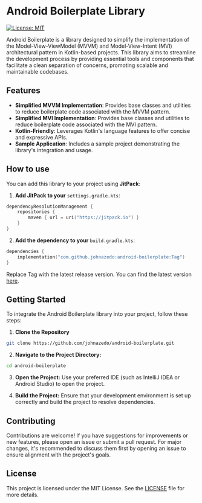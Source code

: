 # Android Boilerplate Library

[![License: MIT](https://img.shields.io/badge/License-MIT-yellow.svg)](https://opensource.org/licenses/MIT)

Android Boilerplate is a library designed to simplify the implementation of the Model-View-ViewModel (MVVM) and Model-View-Intent (MVI) architectural pattern in Kotlin-based projects. This library aims to streamline the development process by providing essential tools and components that facilitate a clean separation of concerns, promoting scalable and maintainable codebases.

## Features

- **Simplified MVVM Implementation**: Provides base classes and utilities to reduce boilerplate code associated with the MVVM pattern.
- **Simplified MVI Implementation**: Provides base classes and utilities to reduce boilerplate code associated with the MVI pattern.
- **Kotlin-Friendly**: Leverages Kotlin's language features to offer concise and expressive APIs.
- **Sample Application**: Includes a sample project demonstrating the library's integration and usage.

## How to use

You can add this library to your project using **JitPack**:

1. **Add JitPack to your** `settings.gradle.kts`:
```kotlin
dependencyResolutionManagement {
    repositories {
        maven { url = uri("https://jitpack.io") }
    }
}
```
2. **Add the dependency to your** `build.gradle.kts`:
```kotlin
dependencies {
    implementation("com.github.johnazedo:android-boilerplate:Tag")
}
```
Replace Tag with the latest release version. You can find the latest version [here](https://jitpack.io/#johnazedo/android-boilerplate).

## Getting Started

To integrate the Android Boilerplate library into your project, follow these steps:

1. **Clone the Repository**

```bash
git clone https://github.com/johnazedo/android-boilerplate.git
```
2. **Navigate to the Project Directory:**
```bash
cd android-boilerplate
```
3. **Open the Project:** Use your preferred IDE (such as IntelliJ IDEA or Android Studio) to open the project.

4. **Build the Project:** Ensure that your development environment is set up correctly and build the project to resolve dependencies.


## Contributing

Contributions are welcome! If you have suggestions for improvements or new features, please open an issue or submit a pull request. For major changes, it's recommended to discuss them first by opening an issue to ensure alignment with the project's goals.

## License

This project is licensed under the MIT License. See the [LICENSE](https://github.com/johnazedo/android-boilerplate/blob/main/LICENSE) file for more details.


